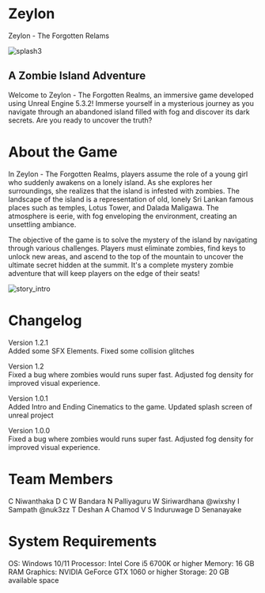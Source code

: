 # Zeylon
Zeylon - The Forgotten Relams

![splash3](https://github.com/nuk3zz/Zeylon/assets/132217567/87d6007b-53f3-4ca8-a335-03ad75cf35b2)

A Zombie Island Adventure
-----------------------------------------------------------------
Welcome to Zeylon - The Forgotten Realms, an immersive game developed using Unreal Engine 5.3.2! Immerse yourself in a mysterious journey as you navigate through an abandoned island filled with fog and discover its dark secrets. Are you ready to uncover the truth?

# About the Game
In Zeylon - The Forgotten Realms, players assume the role of a young girl who suddenly awakens on a lonely island. As she explores her surroundings, she realizes that the island is infested with zombies. The landscape of the island is a representation of old, lonely Sri Lankan famous places such as temples, Lotus Tower, and Dalada Maligawa. The atmosphere is eerie, with fog enveloping the environment, creating an unsettling ambiance.

The objective of the game is to solve the mystery of the island by navigating through various challenges. Players must eliminate zombies, find keys to unlock new areas, and ascend to the top of the mountain to uncover the ultimate secret hidden at the summit. It's a complete mystery zombie adventure that will keep players on the edge of their seats!

![story_intro](https://github.com/nuk3zz/Zeylon/assets/132217567/50441148-234d-4a98-8d0a-a1c70c8e81f3)

# Changelog

Version 1.2.1
</br>
Added some SFX Elements.
Fixed some collision glitches

Version 1.2
</br>
Fixed a bug where zombies would runs super fast.
Adjusted fog density for improved visual experience.

Version 1.0.1
</br>
Added Intro and Ending Cinematics to the game.
Updated splash screen of unreal project

Version 1.0.0
</br>
Fixed a bug where zombies would runs super fast.
Adjusted fog density for improved visual experience.

# Team Members

C Niwanthaka
D C W Bandara
N Palliyaguru
W Siriwardhana @wixshy
I Sampath @nuk3zz
T Deshan
A Chamod
V S Induruwage
D Senanayake

# System Requirements

OS: Windows 10/11
Processor: Intel Core i5 6700K or higher
Memory: 16 GB RAM
Graphics: NVIDIA GeForce GTX 1060 or higher
Storage: 20 GB available space
